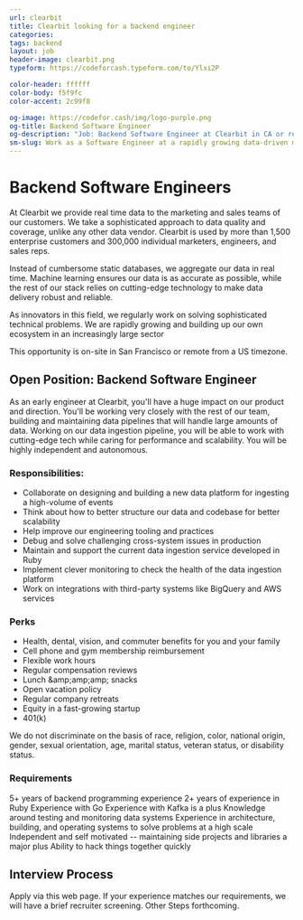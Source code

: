 ```yaml
---
url: clearbit
title: Clearbit looking for a backend engineer
categories: 
tags: backend
layout: job
header-image: clearbit.png
typeform: https://codeforcash.typeform.com/to/Ylxi2P

color-header: ffffff
color-body: f5f9fc
color-accent: 2c99f8

og-image: https://codefor.cash/img/logo-purple.png
og-title: Backend Software Engineer
og-description: "Job: Backend Software Engineer at Clearbit in CA or remote"
sm-slug: Work as a Software Engineer at a rapidly growing data-driven marketing company
---
```



# Backend Software Engineers

At Clearbit we provide real time data to the marketing and sales teams of our customers. We take a sophisticated approach to data quality and coverage, unlike any other data vendor. Clearbit is used by more than 1,500 enterprise customers and 300,000 individual marketers, engineers, and sales reps.

Instead of cumbersome static databases, we aggregate our data in real time. Machine learning ensures our data is as accurate as possible, while the rest of our stack relies on cutting-edge technology to make data delivery robust and reliable.

As innovators in this field, we regularly work on solving sophisticated technical problems. We are rapidly growing and building up our own ecosystem in an increasingly large sector

This opportunity is on-site in San Francisco or remote from a US timezone.

## Open Position: Backend Software Engineer
As an early engineer at Clearbit, you'll have a huge impact on our product and direction. You'll be working very closely with the rest of our team, building and maintaining data pipelines that will handle large amounts of data. Working on our data ingestion pipeline, you will be able to work with cutting-edge tech while caring for performance and scalability. You will be highly independent and autonomous.

### Responsibilities:
- Collaborate on designing and building a new data platform for ingesting a high-volume of events
- Think about how to better structure our data and codebase for better scalability
- Help improve our engineering tooling and practices
- Debug and solve challenging cross-system issues in production
- Maintain and support the current data ingestion service developed in Ruby
- Implement clever monitoring to check the health of the data ingestion platform
- Work on integrations with third-party systems like BigQuery and AWS services

### Perks
- Health, dental, vision, and commuter benefits for you and your family
- Cell phone and gym membership reimbursement
- Flexible work hours
- Regular compensation reviews
- Lunch &amp;amp;amp;amp; snacks
- Open vacation policy
- Regular company retreats
- Equity in a fast-growing startup
- 401(k)

We do not discriminate on the basis of race, religion, color, national origin, gender, sexual orientation, age, marital status, veteran status, or disability status.


### Requirements
5+ years of backend programming experience
2+ years of experience in Ruby
Experience with Go
Experience with Kafka is a plus
Knowledge around testing and monitoring data systems
Experience in architecture, building, and operating systems to solve problems at a high scale
Independent and self motivated -- maintaining side projects and libraries a major plus
Ability to hack things together quickly

## Interview Process
Apply via this web page.
If your experience matches our requirements, we will have a brief recruiter screening.
Other Steps forthcoming.